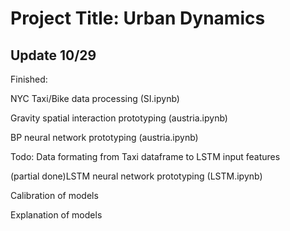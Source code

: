 # Project Title: Urban Dynamics

## Update 10/29
Finished:

NYC Taxi/Bike data processing (SI.ipynb)

Gravity spatial interaction prototyping (austria.ipynb)

BP neural network prototyping (austria.ipynb)


Todo:
Data formating from Taxi dataframe to LSTM input features

(partial done)LSTM neural network prototyping (LSTM.ipynb)

Calibration of models

Explanation of models
